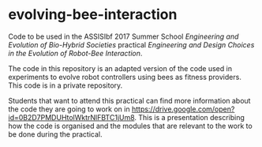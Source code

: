 # evolving-bee-interaction

Code to be used in the ASSISIbf 2017 Summer School *Engineering and Evolution of Bio-Hybrid Societies* practical *Engineering and Design Choices in the Evolution of Robot-Bee Interaction*.

The code in this repository is an adapted version of the code used in experiments to evolve robot controllers using bees as fitness providers.
This code is in a private repository.

Students that want to attend this practical can find more information about the code they are going to work on in
<https://drive.google.com/open?id=0B2D7PMDUHtolWktrNlFBTC1jUm8>. This is a presentation describing how the code is organised and the modules that are relevant to the work to be done during the practical.

